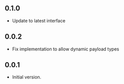 ## 0.1.0

- Update to latest interface

## 0.0.2

- Fix implementation to allow dynamic payload types

## 0.0.1

- Initial version.
